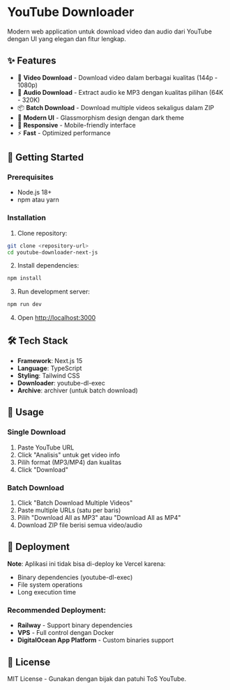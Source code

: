# YouTube Downloader

Modern web application untuk download video dan audio dari YouTube dengan UI yang elegan dan fitur lengkap.

## ✨ Features

- 🎥 **Video Download** - Download video dalam berbagai kualitas (144p - 1080p)
- 🎵 **Audio Download** - Extract audio ke MP3 dengan kualitas pilihan (64K - 320K)
- 📦 **Batch Download** - Download multiple videos sekaligus dalam ZIP
- 🎨 **Modern UI** - Glassmorphism design dengan dark theme
- 📱 **Responsive** - Mobile-friendly interface
- ⚡ **Fast** - Optimized performance

## 🚀 Getting Started

### Prerequisites

- Node.js 18+ 
- npm atau yarn

### Installation

1. Clone repository:
```bash
git clone <repository-url>
cd youtube-downloader-next-js
```

2. Install dependencies:
```bash
npm install
```

3. Run development server:
```bash
npm run dev
```

4. Open [http://localhost:3000](http://localhost:3000)

## 🛠️ Tech Stack

- **Framework**: Next.js 15
- **Language**: TypeScript
- **Styling**: Tailwind CSS
- **Downloader**: youtube-dl-exec
- **Archive**: archiver (untuk batch download)

## 📖 Usage

### Single Download
1. Paste YouTube URL
2. Click "Analisis" untuk get video info
3. Pilih format (MP3/MP4) dan kualitas
4. Click "Download"

### Batch Download
1. Click "Batch Download Multiple Videos"
2. Paste multiple URLs (satu per baris)
3. Pilih "Download All as MP3" atau "Download All as MP4"
4. Download ZIP file berisi semua video/audio

## 🚧 Deployment

**Note**: Aplikasi ini tidak bisa di-deploy ke Vercel karena:
- Binary dependencies (youtube-dl-exec)
- File system operations
- Long execution time

### Recommended Deployment:
- **Railway** - Support binary dependencies
- **VPS** - Full control dengan Docker
- **DigitalOcean App Platform** - Custom binaries support

## 📝 License

MIT License - Gunakan dengan bijak dan patuhi ToS YouTube.